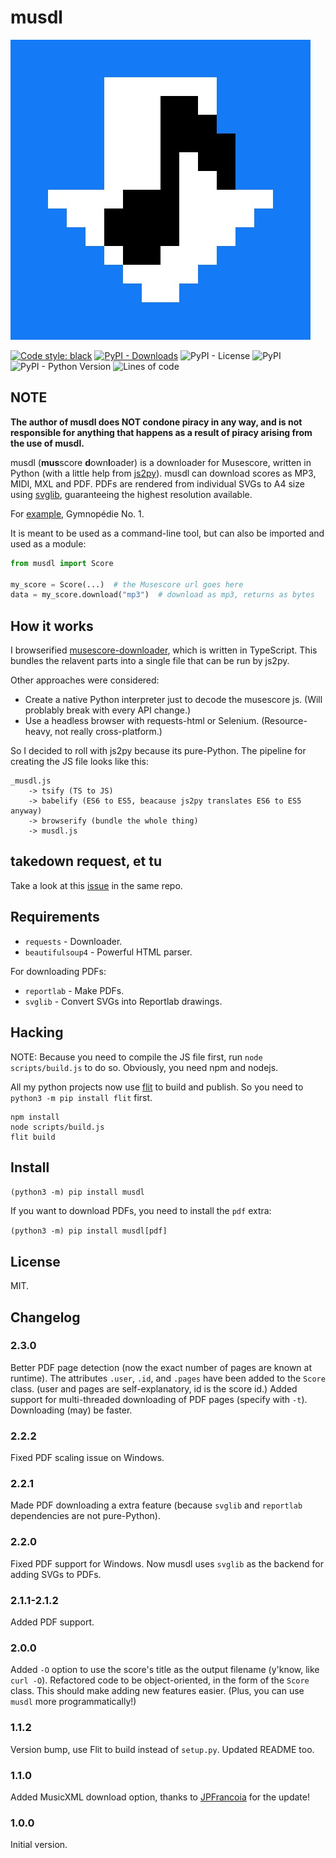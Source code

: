 # musdl

![logo](https://raw.githubusercontent.com/ongyx/musdl/master/logo.jpg "musdl")

[![Code style: black](https://img.shields.io/badge/code%20style-black-000000.svg)](https://github.com/psf/black)
[![PyPI - Downloads](https://img.shields.io/pypi/dm/musdl)](https://pypi.org/project/musdl)
![PyPI - License](https://img.shields.io/pypi/l/musdl)
![PyPI](https://img.shields.io/pypi/v/musdl)
![PyPI - Python Version](https://img.shields.io/pypi/pyversions/musdl)
![Lines of code](https://img.shields.io/tokei/lines/github/ongyx/musdl)

## NOTE

**The author of musdl does NOT condone piracy in any way, and is not responsible for anything that happens as a result of piracy arising from the use of musdl.**

musdl (**mus**score **d**own**l**oader) is a downloader for Musescore, written in Python (with a little help from [js2py](https://pypi.org/project/Js2Py/)).
musdl can download scores as MP3, MIDI, MXL and PDF.
PDFs are rendered from individual SVGs to A4 size using [svglib](https://pypi,org/project/svglib), guaranteeing the highest resolution available.

For [example](https://github.com/ongyx/musdl/blob/master/Gymnop%C3%A9die_No_1.pdf), Gymnopédie No. 1.

It is meant to be used as a command-line tool, but can also be imported and used as a module:

```python
from musdl import Score

my_score = Score(...)  # the Musescore url goes here
data = my_score.download("mp3")  # download as mp3, returns as bytes
```

## How it works

I browserified [musescore-downloader](https://github.com/Xmader/musescore-downloader), which is written in TypeScript. This bundles the relavent parts into a single file that can be run by js2py.

Other approaches were considered:

- Create a native Python interpreter just to decode the musescore js. (Will problably break with every API change.)
- Use a headless browser with requests-html or Selenium. (Resource-heavy, not really cross-platform.)

So I decided to roll with js2py because its pure-Python.
The pipeline for creating the JS file looks like this:

```text
_musdl.js
    -> tsify (TS to JS)
    -> babelify (ES6 to ES5, beacause js2py translates ES6 to ES5 anyway)
    -> browserify (bundle the whole thing)
    -> musdl.js
```

## takedown request, et tu

Take a look at this [issue](https://github.com/Xmader/musescore-downloader/issues/5) in the same repo.

## Requirements

- `requests` - Downloader.
- `beautifulsoup4` - Powerful HTML parser.

For downloading PDFs:

- `reportlab` - Make PDFs.
- `svglib` - Convert SVGs into Reportlab drawings.

## Hacking

NOTE: Because you need to compile the JS file first, run `node scripts/build.js` to do so.
Obviously, you need npm and nodejs.

All my python projects now use [flit](https://pypi.org/project/flit) to build and publish.
So you need to `python3 -m pip install flit` first.

```text
npm install
node scripts/build.js
flit build
```

## Install

`(python3 -m) pip install musdl`

If you want to download PDFs, you need to install the `pdf` extra:

`(python3 -m) pip install musdl[pdf]`

## License

MIT.

## Changelog

### 2.3.0

Better PDF page detection (now the exact number of pages are known at runtime).
The attributes `.user`, `.id`, and `.pages` have been added to the `Score` class. (user and pages are self-explanatory, id is the score id.)
Added support for multi-threaded downloading of PDF pages (specify with `-t`). Downloading (may) be faster.

### 2.2.2

Fixed PDF scaling issue on Windows.

### 2.2.1

Made PDF downloading a extra feature (because `svglib` and `reportlab` dependencies are not pure-Python).

### 2.2.0

Fixed PDF support for Windows. Now musdl uses `svglib` as the backend for adding SVGs to PDFs.

### 2.1.1-2.1.2

Added PDF support.

### 2.0.0

Added `-O` option to use the score's title as the output filename (y'know, like `curl -O`).
Refactored code to be object-oriented, in the form of the `Score` class. This should make adding new features easier.
(Plus, you can use `musdl` more programmatically!)

### 1.1.2

Version bump, use Flit to build instead of `setup.py`.
Updated README too.

### 1.1.0

Added MusicXML download option, thanks to [JPFrancoia](https://github.com/JPFrancoia) for the update!

### 1.0.0

Initial version.
